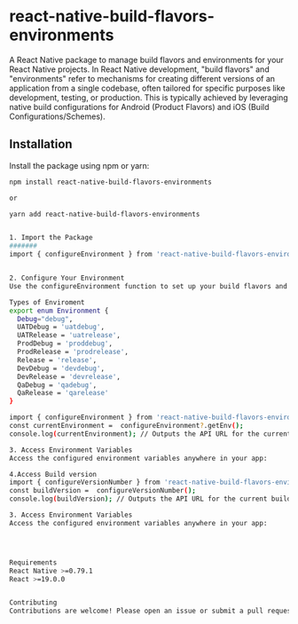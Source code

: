 # react-native-build-flavors-environments

A React Native package to manage build flavors and environments for your React Native projects.
In React Native development, "build flavors" and "environments" refer to mechanisms for creating different versions of an application from a single codebase, often tailored for specific purposes like development, testing, or production. This is typically achieved by leveraging native build configurations for Android (Product Flavors) and iOS (Build Configurations/Schemes).

## Installation

Install the package using npm or yarn:

```bash
npm install react-native-build-flavors-environments

or

yarn add react-native-build-flavors-environments


1. Import the Package
#######
import { configureEnvironment } from 'react-native-build-flavors-environments';


2. Configure Your Environment
Use the configureEnvironment function to set up your build flavors and environments:

Types of Enviroment
export enum Environment {
  Debug="debug",
  UATDebug = 'uatdebug',
  UATRelease = 'uatrelease',
  ProdDebug = 'proddebug',
  ProdRelease = 'prodrelease',
  Release = 'release',
  DevDebug = 'devdebug',
  DevRelease = 'devrelease',
  QaDebug = 'qadebug',
  QaRelease = 'qarelease'
}

import { configureEnvironment } from 'react-native-build-flavors-environments';
const currentEnvironment =  configureEnvironment?.getEnv();
console.log(currentEnvironment); // Outputs the API URL for the current flavor

3. Access Environment Variables
Access the configured environment variables anywhere in your app:

4.Access Build version
import { configureVersionNumber } from 'react-native-build-flavors-environments';
const buildVersion =  configureVersionNumber();
console.log(buildVersion); // Outputs the API URL for the current build version

3. Access Environment Variables
Access the configured environment variables anywhere in your app:




Requirements
React Native >=0.79.1
React >=19.0.0


Contributing
Contributions are welcome! Please open an issue or submit a pull request.
